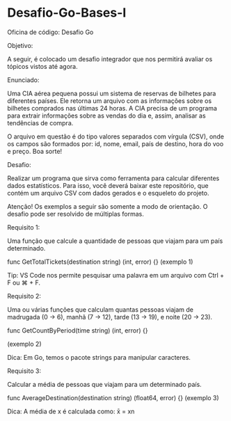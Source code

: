 # Desafio-Go-Bases-I

Oficina de código: Desafio Go

Objetivo:

A seguir, é colocado um desafio integrador que nos permitirá avaliar os tópicos vistos até agora. 

Enunciado:

Uma CIA aérea pequena possui um sistema de reservas de bilhetes para diferentes países. Ele retorna um arquivo com as informações sobre os bilhetes comprados nas últimas 24 horas. A CIA precisa de um programa para extrair informações sobre as vendas do dia e, assim, analisar as tendências de compra. 

O arquivo em questão é do tipo valores separados com vírgula (CSV), onde os campos são formados por: id, nome, email, país de destino, hora do voo e preço.
Boa sorte!

Desafio:

Realizar um programa que sirva como ferramenta para calcular diferentes dados estatísticos. Para isso, você deverá baixar este repositório, que contém um arquivo CSV com dados gerados e o esqueleto do projeto. 


Atenção! Os exemplos a seguir são somente a modo de orientação. O desafio pode ser resolvido de múltiplas formas. 

Requisito 1:

Uma função que calcule a quantidade de pessoas que viajam para um país determinado.

func GetTotalTickets(destination string) (int, error) {}
(exemplo 1)

 Tip: VS Code nos permite pesquisar uma palavra em um arquivo com  Ctrl + F ou ⌘ + F.
 
Requisito 2: 

Uma ou várias funções que calculam quantas pessoas viajam de madrugada (0 → 6), manhã (7 → 12), tarde (13 → 19), e noite (20 → 23).

func GetCountByPeriod(time string) (int, error) {}

(exemplo 2)

 Dica: Em Go, temos o pacote strings para manipular caracteres.
 
Requisito 3: 

Calcular a média de pessoas que viajam para um determinado país. 

func AverageDestination(destination string) (float64, error) {}
(exemplo 3)

 Dica: A média de x é calculada como: x̄ =  xn 
